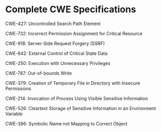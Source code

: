 

# Complete CWE Specifications

CWE-427: Uncontrolled Search Path Element

CWE-732: Incorrect Permission Assignment for Critical Resource

CWE-918: Server-Side Request Forgery (SSRF)

CWE-642: External Control of Critical State Data

CWE-250: Execution with Unnecessary Privileges

CWE-787: Out-of-bounds Write

CWE-379: Creation of Temporary File in Directory with Insecure Permissions

CWE-214: Invocation of Process Using Visible Sensitive Information

CWE-526: Cleartext Storage of Sensitive Information in an Environment Variable

CWE-386: Symbolic Name not Mapping to Correct Object